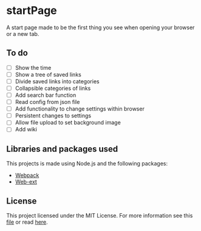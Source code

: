 # startPage

A start page made to be the first thing you see when opening your browser or a new tab.

## To do

- [ ] Show the time
- [ ] Show a tree of saved links
- [ ] Divide saved links into categories
- [ ] Collapsible categories of links
- [ ] Add search bar function
- [ ] Read config from json file
- [ ] Add functionality to change settings within browser
- [ ] Persistent changes to settings
- [ ] Allow file upload to set background image
- [ ] Add wiki

## Libraries and packages used

This projects is made using Node.js and the following packages:

- [Webpack](https://www.npmjs.com/package/webpack)
- [Web-ext](https://www.npmjs.com/package/web-ext)

## License

This project licensed under the MIT License. For more information see this [file](LICENSE) or read [here](https://opensource.org/licenses/MIT).